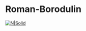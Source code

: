 # Roman-Borodulin
[![N|Solid](https://cldup.com/dTxpPi9lDf.thumb.png)](https://www.codewars.com/users/bubinbei/badges/micro)
